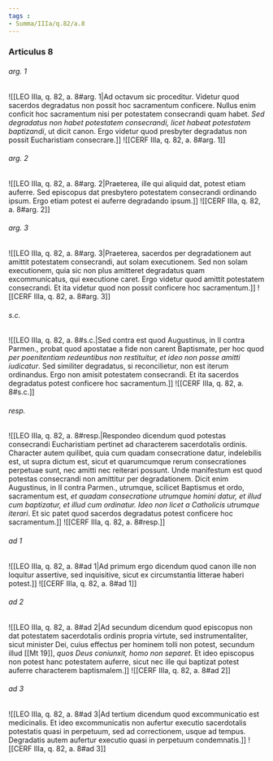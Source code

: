 ```yaml
---
tags : 
- Summa/IIIa/q.82/a.8
---
```


### Articulus 8

###### arg. 1
![[LEO IIIa, q. 82, a. 8#arg. 1|Ad octavum sic proceditur. Videtur quod sacerdos degradatus non possit hoc sacramentum conficere. Nullus enim conficit hoc sacramentum nisi per potestatem consecrandi quam habet. *Sed degradatus non habet potestatem consecrandi, licet habeat potestatem baptizandi*, ut dicit canon. Ergo videtur quod presbyter degradatus non possit Eucharistiam consecrare.]]
![[CERF IIIa, q. 82, a. 8#arg. 1]]

###### arg. 2
![[LEO IIIa, q. 82, a. 8#arg. 2|Praeterea, ille qui aliquid dat, potest etiam auferre. Sed episcopus dat presbytero potestatem consecrandi ordinando ipsum. Ergo etiam potest ei auferre degradando ipsum.]]
![[CERF IIIa, q. 82, a. 8#arg. 2]]

###### arg. 3
![[LEO IIIa, q. 82, a. 8#arg. 3|Praeterea, sacerdos per degradationem aut amittit potestatem consecrandi, aut solam executionem. Sed non solam executionem, quia sic non plus amitteret degradatus quam excommunicatus, qui executione caret. Ergo videtur quod amittit potestatem consecrandi. Et ita videtur quod non possit conficere hoc sacramentum.]]
![[CERF IIIa, q. 82, a. 8#arg. 3]]

###### s.c.
![[LEO IIIa, q. 82, a. 8#s.c.|Sed contra est quod Augustinus, in II contra Parmen., probat quod apostatae a fide non carent Baptismate, per hoc quod *per poenitentiam redeuntibus non restituitur, et ideo non posse amitti iudicatur*. Sed similiter degradatus, si reconcilietur, non est iterum ordinandus. Ergo non amisit potestatem consecrandi. Et ita sacerdos degradatus potest conficere hoc sacramentum.]]
![[CERF IIIa, q. 82, a. 8#s.c.]]

###### resp.
![[LEO IIIa, q. 82, a. 8#resp.|Respondeo dicendum quod potestas consecrandi Eucharistiam pertinet ad characterem sacerdotalis ordinis. Character autem quilibet, quia cum quadam consecratione datur, indelebilis est, ut supra dictum est, sicut et quarumcumque rerum consecrationes perpetuae sunt, nec amitti nec reiterari possunt. Unde manifestum est quod potestas consecrandi non amittitur per degradationem. Dicit enim Augustinus, in II contra Parmen., utrumque, scilicet Baptismus et ordo, sacramentum est, *et quadam consecratione utrumque homini datur, et illud cum baptizatur, et illud cum ordinatur. Ideo non licet a Catholicis utrumque iterari*. Et sic patet quod sacerdos degradatus potest conficere hoc sacramentum.]]
![[CERF IIIa, q. 82, a. 8#resp.]]

###### ad 1
![[LEO IIIa, q. 82, a. 8#ad 1|Ad primum ergo dicendum quod canon ille non loquitur assertive, sed inquisitive, sicut ex circumstantia litterae haberi potest.]]
![[CERF IIIa, q. 82, a. 8#ad 1]]

###### ad 2
![[LEO IIIa, q. 82, a. 8#ad 2|Ad secundum dicendum quod episcopus non dat potestatem sacerdotalis ordinis propria virtute, sed instrumentaliter, sicut minister Dei, cuius effectus per hominem tolli non potest, secundum illud [[Mt 19]], *quos Deus coniunxit, homo non separet*. Et ideo episcopus non potest hanc potestatem auferre, sicut nec ille qui baptizat potest auferre characterem baptismalem.]]
![[CERF IIIa, q. 82, a. 8#ad 2]]

###### ad 3
![[LEO IIIa, q. 82, a. 8#ad 3|Ad tertium dicendum quod excommunicatio est medicinalis. Et ideo excommunicatis non aufertur executio sacerdotalis potestatis quasi in perpetuum, sed ad correctionem, usque ad tempus. Degradatis autem aufertur executio quasi in perpetuum condemnatis.]]
![[CERF IIIa, q. 82, a. 8#ad 3]]

